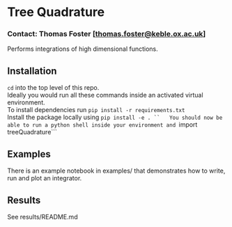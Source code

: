 # Tree Quadrature
### Contact: Thomas Foster [thomas.foster@keble.ox.ac.uk]

Performs integrations of high dimensional functions.

## Installation
```cd``` into the top level of this repo.  
Ideally you would run all these commands inside an activated virtual environment.  
To install dependencies run ```pip install -r requirements.txt```  
Install the package locally using ```pip install -e . ``  
You should now be able to run a python shell inside your environment and ```import treeQuadrature```  

## Examples
There is an example notebook in examples/ that demonstrates how to write, run and plot an integrator.

## Results
See results/README.md
